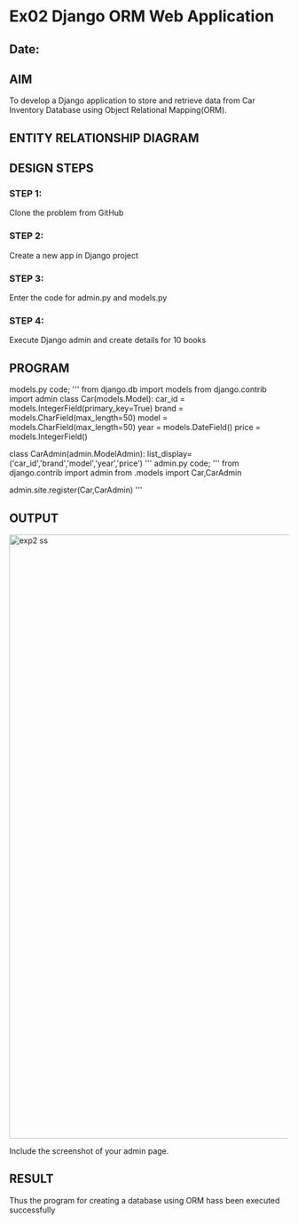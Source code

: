 # Ex02 Django ORM Web Application
## Date: 

## AIM
To develop a Django application to store and retrieve data from Car Inventory Database using Object Relational Mapping(ORM).

## ENTITY RELATIONSHIP DIAGRAM



## DESIGN STEPS

### STEP 1:
Clone the problem from GitHub

### STEP 2:
Create a new app in Django project

### STEP 3:
Enter the code for admin.py and models.py

### STEP 4:
Execute Django admin and create details for 10 books

## PROGRAM
models.py code;
'''
from django.db import models
from django.contrib import admin
class Car(models.Model):
    car_id = models.IntegerField(primary_key=True)
    brand = models.CharField(max_length=50)
    model = models.CharField(max_length=50)
    year = models.DateField()
    price = models.IntegerField()

class CarAdmin(admin.ModelAdmin):
    list_display=('car_id','brand','model','year','price')
'''
admin.py code;
'''
from django.contrib import admin
from .models import Car,CarAdmin

admin.site.register(Car,CarAdmin)
'''

## OUTPUT
<img width="1918" height="1087" alt="exp2 ss" src="https://github.com/user-attachments/assets/d2b591f5-185b-457a-a5bc-10308bc5e345" />


Include the screenshot of your admin page.


## RESULT
Thus the program for creating a database using ORM hass been executed successfully

